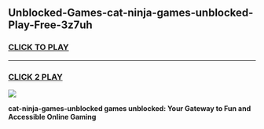 
## Unblocked-Games-cat-ninja-games-unblocked-Play-Free-3z7uh
<h3>
<a href="https://premium76.site?title=cat-ninja-games-unblocked&ref=15A">CLICK TO PLAY</a></h3>
<hr>

<h3>
<a href="https://premium76.site?title=cat-ninja-games-unblocked&ref=15A">CLICK 2 PLAY</a>
  
</h3>

<a href="https://premium76.site?title=cat-ninja-games-unblocked&ref=15A"><img src="https://clearcache.store/games.png"></a>


**cat-ninja-games-unblocked games unblocked: Your Gateway to Fun and Accessible Online Gaming**
